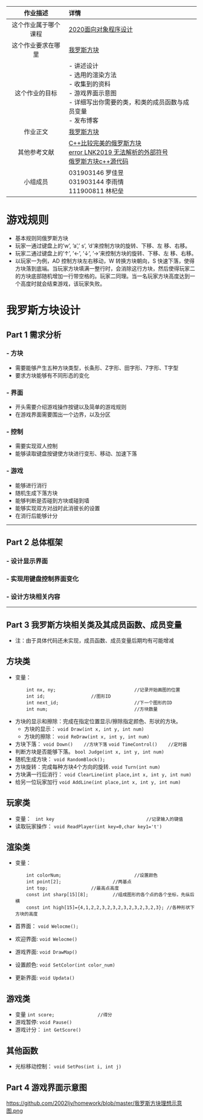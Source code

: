 作业描述|详情
:-:|:--
这个作业属于哪个课程|[2020面向对象程序设计](https://edu.cnblogs.com/campus/fzu/2020OOP)
这个作业要求在哪里|[我罗斯方块 ](https://edu.cnblogs.com/campus/fzu/2020OOP/homework/10729)
这个作业的目标|- 讲述设计<br>- 选用的渲染方法<br>- 收集到的资料<br>- 游戏界面示意图<br>- 详细写出你需要的类，和类的成员函数与成员变量<br>- 发布博客
作业正文|[我罗斯方块 ](https://www.cnblogs.com/2002ljy/p/12820989.html)
其他参考文献|[C++比较完美的俄罗斯方块](https://blog.csdn.net/qq_35294564/article/details/82762737?depth_1-utm_source=distribute.pc_relevant.none-task-blog-BlogCommendFromBaidu-7&utm_source=distribute.pc_relevant.none-task-blog-BlogCommendFromBaidu-7)<br>[error LNK2019 无法解析的外部符号](https://blog.csdn.net/luoyayun361/article/details/84403579)<br>[俄罗斯方块c++源代码](https://blog.csdn.net/qq_42846735/article/details/100046164)
小组成员|031903146 罗佳昱<br>031903144 李雨情<br>111900811 林杞垒
# 游戏规则
- 基本规则同俄罗斯方块
- 玩家一通过键盘上的’w’, ’a’,’ s’, ’d’来控制方块的旋转、下移、左 移、右移。
- 玩家二通过键盘上的’↑’, ’←’, ’↓’, ’→’来控制方块的旋转、下移、左 移、右移。
- 以玩家一为例，AD 控制方块左右移动，W 转换方块朝向，S 快速下落，使得方块落到底端。当玩家方块填满一整行时，会消除这行方块，然后使得玩家二的方块底部随机增加一行带空格的。玩家二同理。当一名玩家方块高度达到一个高度时就会结束游戏，该玩家失败。
# 我罗斯方块设计
## Part 1 需求分析
### - 方块
- 需要能够产生五种方块类型，长条形、Z字形、田字形、7字形、T字型
- 要求方块能够有不同形态的变化
### - 界面
- 开头需要介绍游戏操作按键以及简单的游戏规则
- 在游戏界面需要围出一个边界，以及分区
### - 控制
- 需要实现双人控制
- 能够读取键盘按键使方块进行变形、移动、加速下落
### - 游戏
- 能够进行消行
- 随机生成下落方块
- 能够判断是否碰到方块或碰到墙
- 能够实现双方对战时此消彼长的设置
- 在消行后能够计分

------

## Part 2 总体框架
### - 设计显示界面
### - 实现用键盘控制界面变化
### - 设计方块相关内容

-------

## Part 3 我罗斯方块相关类及其成员函数、成员变量
- 注：由于具体代码还未实现，成员函数、成员变量后期均有可能增减

## 方块类
- 变量：
    ```
        int nx, ny;                             //记录开始画图的位置
        int id;					//图形ID
        int next_id;                            //下一个图形的ID
        int num;                                //方块数量
    ```
- 方块的显示和擦除：完成在指定位置显示/擦除指定颜色、形状的方块。
    - 方块的显示：
        `void Draw(int x, int y, int num)`
    - 方块的擦除：
        `void ReDraw(int x, int y, int num)`
- 方块下落：
        `void Down()    //方块下落`
        `void TimeControl()    //定时器`
- 判断方块是否能够下落。
        `bool Judge(int x, int y, int num)`
- 随机生成方块：
        `void RandomBlock();`
- 方块旋转：完成每种方块4个方向的旋转.
        `void Turn(int num)`
- 方块满一行后消行： 
        `void ClearLine(int place,int x, int y, int num)`
- 给另一位玩家加行
        `void AddLine(int place,int x, int y, int num)`

## 玩家类
- 变量：
    ` int key                                  //记录输入的键值`
- 读取玩家操作：
        `void ReadPlayer(int key=0,char key1='t')`

## 渲染类
- 变量：
    ```
        int colorNum;                           //设置颜色 
        int point[2];			        //两基点    
        int top;				//最高点高度
        const int sharp[15][8];			//组成图形的各个点的各个坐标，先纵后横
        const int high[15]={4,1,2,2,3,2,3,2,3,2,3,2,3,2,3}; //各种形状下方块的高度
     ```

- 首界面：
        `void Welocme();`
- 欢迎界面:
        `void Welocme()`
- 游戏界面:
        `void DrawMap()`
- 设置颜色:
        `void SetColor(int color_num)`
- 更新界面:
        `void Updata()`

## 游戏类
- 变量
    `int score;                //得分`
- 游戏暂停:
        `void Pause()`
- 游戏计分：
        `int GetScore()`

## 其他函数
- 光标移动控制：
        `void SetPos(int i, int j)`

## Part 4 游戏界面示意图
https://github.com/2002ljy/homework/blob/master/我罗斯方块理想示意图.png
